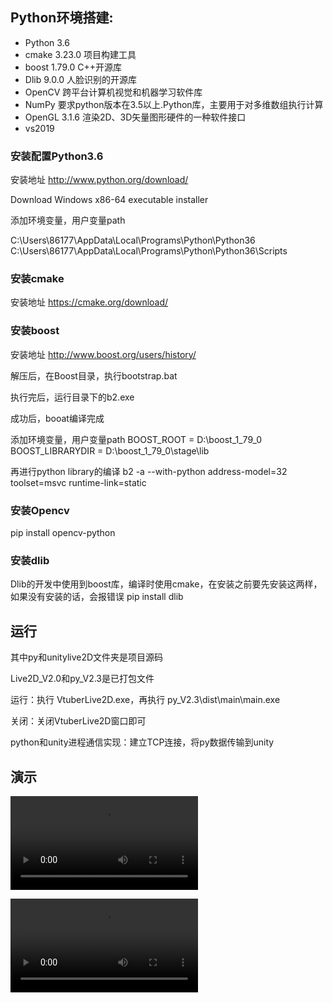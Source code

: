 ## Python环境搭建: 

- Python 3.6
- cmake 3.23.0 项目构建工具
- boost 1.79.0 C++开源库
- Dlib 9.0.0 人脸识别的开源库
- OpenCV 跨平台计算机视觉和机器学习软件库
- NumPy 要求python版本在3.5以上.Python库，主要用于对多维数组执行计算
- OpenGL 3.1.6 渲染2D、3D矢量图形硬件的一种软件接口
- vs2019

### 安装配置Python3.6

安装地址 http://www.python.org/download/

Download Windows x86-64 executable installer

添加环境变量，用户变量path

C:\Users\86177\AppData\Local\Programs\Python\Python36
C:\Users\86177\AppData\Local\Programs\Python\Python36\Scripts

### 安装cmake

安装地址 https://cmake.org/download/ 

### 安装boost

安装地址 http://www.boost.org/users/history/

解压后，在Boost目录，执行bootstrap.bat

执行完后，运行目录下的b2.exe

成功后，booat编译完成

添加环境变量，用户变量path
BOOST_ROOT = D:\boost_1_79_0
BOOST_LIBRARYDIR = D:\boost_1_79_0\stage\lib

再进行python library的编译
b2 -a --with-python address-model=32 toolset=msvc runtime-link=static

### 安装Opencv

  pip install opencv-python

### 安装dlib

  Dlib的开发中使用到boost库，编译时使用cmake，在安装之前要先安装这两样，如果没有安装的话，会报错误
  pip install dlib


## 运行

其中py和unitylive2D文件夹是项目源码

Live2D_V2.0和py_V2.3是已打包文件

运行：执行 VtuberLive2D.exe，再执行 py_V2.3\dist\main\main.exe

关闭：关闭VtuberLive2D窗口即可

python和unity进程通信实现：建立TCP连接，将py数据传输到unity

## 演示

![](images/1.mp4)

![](images/2.mp4)
